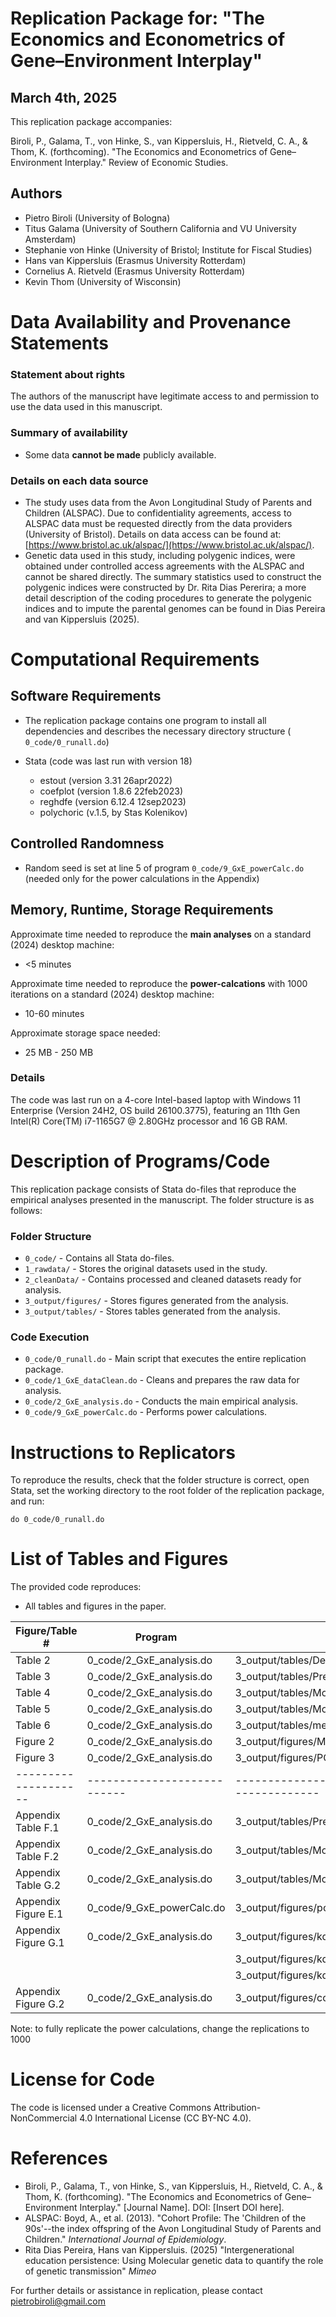 # Replication Package for: "The Economics and Econometrics of Gene–Environment Interplay"
## March 4th, 2025

This replication package accompanies:

Biroli, P., Galama, T., von Hinke, S., van Kippersluis, H., Rietveld, C. A., & Thom, K. (forthcoming). "The Economics and Econometrics of Gene–Environment Interplay." Review of Economic Studies.

## Authors

- Pietro Biroli (University of Bologna)
- Titus Galama (University of Southern California and VU University Amsterdam)
- Stephanie von Hinke (University of Bristol; Institute for Fiscal Studies)
- Hans van Kippersluis (Erasmus University Rotterdam)
- Cornelius A. Rietveld (Erasmus University Rotterdam)
- Kevin Thom (University of Wisconsin)

# Data Availability and Provenance Statements

### Statement about rights
The authors of the manuscript have legitimate access to and permission to use the data used in this manuscript.

### Summary of availability
- Some data **cannot be made** publicly available.

### Details on each data source
- The study uses data from the Avon Longitudinal Study of Parents and Children (ALSPAC). Due to confidentiality agreements, access to ALSPAC data must be requested directly from the data providers (University of Bristol). Details on data access can be found at: [https://www.bristol.ac.uk/alspac/](https://www.bristol.ac.uk/alspac/).
- Genetic data used in this study, including polygenic indices, were obtained under controlled access agreements with the ALSPAC and cannot be shared directly. The summary statistics used to construct the polygenic indices were constructed by Dr. Rita Dias Pererira; a more detail description of the coding procedures to generate the polygenic indices and to impute the parental genomes can be found in Dias Pereira and van Kippersluis (2025).

# Computational Requirements

## Software Requirements

- The replication package contains one program to install all dependencies and describes the necessary directory structure ( `0_code/0_runall.do`)

- Stata (code was last run with version 18)
	- estout (version 3.31  26apr2022)
	- coefplot (version 1.8.6  22feb2023)
	- reghdfe (version 6.12.4 12sep2023)
	- polychoric (v.1.5, by Stas Kolenikov)

## Controlled Randomness
- Random seed is set at line 5 of program `0_code/9_GxE_powerCalc.do` (needed only for the power calculations in the Appendix)

## Memory, Runtime, Storage Requirements
Approximate time needed to reproduce the **main analyses** on a standard (2024) desktop machine:
- <5 minutes

Approximate time needed to reproduce the **power-calcations** with 1000 iterations on a standard (2024) desktop machine:
- 10-60 minutes

Approximate storage space needed:
- 25 MB - 250 MB

### Details
The code was last run on a 4-core Intel-based laptop with Windows 11 Enterprise (Version 24H2, OS build 26100.3775), featuring an 11th Gen Intel(R) Core(TM) i7-1165G7 @ 2.80GHz processor and 16 GB RAM.

# Description of Programs/Code

This replication package consists of Stata do-files that reproduce the empirical analyses presented in the manuscript. The folder structure is as follows:

### Folder Structure
- `0_code/` - Contains all Stata do-files.
- `1_rawdata/` - Stores the original datasets used in the study.
- `2_cleanData/` - Contains processed and cleaned datasets ready for analysis.
- `3_output/figures/` - Stores figures generated from the analysis.
- `3_output/tables/` - Stores tables generated from the analysis.

### Code Execution
- `0_code/0_runall.do` - Main script that executes the entire replication package.
- `0_code/1_GxE_dataClean.do` - Cleans and prepares the raw data for analysis.
- `0_code/2_GxE_analysis.do` - Conducts the main empirical analysis.
- `0_code/9_GxE_powerCalc.do` - Performs power calculations.

# Instructions to Replicators

To reproduce the results, check that the folder structure is correct, open Stata, set the working directory to the root folder of the replication package, and run:
```
do 0_code/0_runall.do
```

# List of Tables and Figures

The provided code reproduces:
- All tables and figures in the paper.

| Figure/Table #     | Program                   | Output file                                       |
|--------------------|---------------------------|---------------------------------------------------|
| Table 2            | 0_code/2_GxE_analysis.do  | 3_output/tables/DescrByTreated.tex                |
| Table 3            | 0_code/2_GxE_analysis.do  | 3_output/tables/PredictivePower_23me_ukb.tex      |
| Table 4            | 0_code/2_GxE_analysis.do  | 3_output/tables/MoB_ea.tex                        |
| Table 5            | 0_code/2_GxE_analysis.do  | 3_output/tables/MoB_other.tex                     |
| Table 6            | 0_code/2_GxE_analysis.do  | 3_output/tables/mechan_ea.tex                     |
| Figure 2           | 0_code/2_GxE_analysis.do  | 3_output/figures/MoB.png                          |
| Figure 3           | 0_code/2_GxE_analysis.do  | 3_output/figures/PGIxTreat_ea.png                 |
|--------------------|---------------------------|---------------------------------------------------|
|Appendix Table F.1  | 0_code/2_GxE_analysis.do  | 3_output/tables/PredictivePower_23me_ukb_app.tex  |
|Appendix Table F.2  | 0_code/2_GxE_analysis.do  | 3_output/tables/MoB_bandwidth.tex                 |
|Appendix Table G.2  | 0_code/2_GxE_analysis.do  | 3_output/tables/MoB_G2.tex                        |
|Appendix Figure E.1 | 0_code/9_GxE_powerCalc.do | 3_output/figures/power-png                        |
|Appendix Figure G.1 | 0_code/2_GxE_analysis.do  | 3_output/figures/kdens_treat_PGI.png              |
|                    |                           | 3_output/figures/kdens_treat_PGI_mothers.png      |
|                    |                           | 3_output/figures/kdens_treat_PGI_fathers.png      |
|Appendix Figure G.2 | 0_code/2_GxE_analysis.do  | 3_output/figures/coefplot_gxe.png                 |

Note: to fully replicate the power calculations, change the replications to 1000

# License for Code

The code is licensed under a Creative Commons Attribution-NonCommercial 4.0 International License (CC BY-NC 4.0). 

# References

- Biroli, P., Galama, T., von Hinke, S., van Kippersluis, H., Rietveld, C. A., & Thom, K. (forthcoming). "The Economics and Econometrics of Gene–Environment Interplay." [Journal Name]. DOI: [Insert DOI here].
- ALSPAC: Boyd, A., et al. (2013). "Cohort Profile: The 'Children of the 90s'--the index offspring of the Avon Longitudinal Study of Parents and Children." *International Journal of Epidemiology*.
- Rita Dias Pereira, Hans van Kippersluis. (2025) "Intergenerational education persistence: Using Molecular genetic data to quantify the role of genetic transmission" *Mimeo*

For further details or assistance in replication, please contact pietrobiroli@gmail.com
